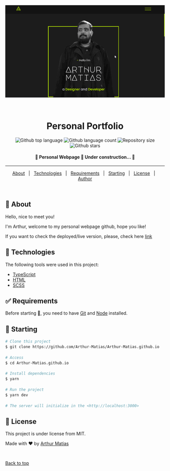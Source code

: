 <div align="center" id="top"> 
  <img src="./src/assets/webport.gif" alt="Personal Webpage" />

  &#xa0;

  <!-- <a href="https://personalwebpage.netlify.app">Demo</a> -->
</div>

<h1 align="center">Personal Portfolio</h1>

<p align="center">
  <img alt="Github top language" src="https://img.shields.io/github/languages/top/Arthur-Matias/Arthur-Matias.github.io?color=56BEB8">

  <img alt="Github language count" src="https://img.shields.io/github/languages/count/Arthur-Matias/Arthur-Matias.github.io?color=56BEB8">

  <img alt="Repository size" src="https://img.shields.io/github/repo-size/Arthur-Matias/Arthur-Matias.github.io?color=56BEB8">

  <!-- <img alt="License" src="https://img.shields.io/github/license/Arthur-Matias/Arthur-Matias.github.io?color=56BEB8"> -->

  <!-- <img alt="Github issues" src="https://img.shields.io/github/issues/Arthur-Matias/Arthur-Matias.github.io?color=56BEB8" /> -->

  <!-- <img alt="Github forks" src="https://img.shields.io/github/forks/Arthur-Matias/Arthur-Matias.github.io?color=56BEB8" /> -->

  <img alt="Github stars" src="https://img.shields.io/github/stars/Arthur-Matias/Arthur-Matias.github.io?color=56BEB8" />
</p>

<!-- Status -->

<h4 align="center"> 
	🚧  Personal Webpage 🚀 Under construction...  🚧
</h4> 

<hr>

<p align="center">
  <a href="#dart-about">About</a> &#xa0; | &#xa0; 
  <a href="#rocket-technologies">Technologies</a> &#xa0; | &#xa0;
  <a href="#white_check_mark-requirements">Requirements</a> &#xa0; | &#xa0;
  <a href="#checkered_flag-starting">Starting</a> &#xa0; | &#xa0;
  <a href="#memo-license">License</a> &#xa0; | &#xa0;
  <a href="https://github.com/Arthur-Matias" target="_blank">Author</a>
</p>

<br>

## :dart: About ##

Hello, nice to meet you!

I'm Arthur,
welcome to my personal webpage github, hope you like!

If you want to check the deployed/live version, please, check here [link](https://arthur-matias.github.io/)

## :rocket: Technologies ##

The following tools were used in this project:

- [TypeScript](https://www.typescriptlang.org/)
- [HTML](https://developer.mozilla.org/pt-BR/docs/Web/HTML)
- [SCSS](https://sass-lang.com/)

## :white_check_mark: Requirements ##

Before starting :checkered_flag:, you need to have [Git](https://git-scm.com) and [Node](https://nodejs.org/en/) installed.

## :checkered_flag: Starting ##

```bash
# Clone this project
$ git clone https://github.com/Arthur-Matias/Arthur-Matias.github.io

# Access
$ cd Arthur-Matias.github.io

# Install dependencies
$ yarn

# Run the project
$ yarn dev

# The server will initialize in the <http://localhost:3000>
```

## :memo: License ##

This project is under license from MIT.


Made with :heart: by <a href="https://github.com/Arthur-Matias" target="_blank">Arthur Matias</a>

&#xa0;

<a href="#top">Back to top</a>
